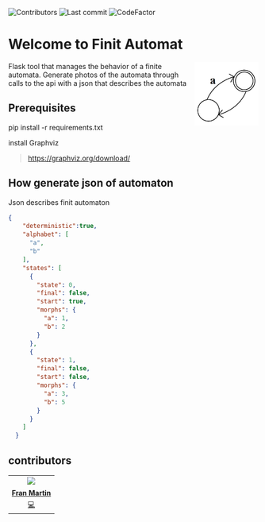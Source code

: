 
<!-- start project-info -->
<!--
project_title: API Finit Automaton
github_project: https://github.com/manudiv16/API-Finit-Automaton
license: MIT
icon: /home/manu/PycharmProjects/Finit_Automat/doc/Thompson-kleene-star.svg
homepage: https://github.com/manudiv16/API-Finit-Automaton
license-badge: False
contributors-badge: True
lastcommit-badge: True
codefactor-badge: True
--->

<!-- end project-info -->

<!-- start badges -->

![Contributors](https://img.shields.io/github/contributors-anon/manudiv16/API-Finit-Automaton)
![Last commit](https://img.shields.io/github/last-commit/manudiv16/API-Finit-Automaton)
![CodeFactor](https://www.codefactor.io/repository/github/manudiv16/api-finit-automaton/badge)
<!-- end badges -->

<!-- start description -->
# Welcome to Finit Automat
<img id="icon" width="128" height="128" align="right" src="doc/icon.png"/>
Flask tool that manages the behavior of a finite automata.
Generate photos of the automata through calls to the api 
with a json that describes the automata

<!-- end description -->

<!-- start prerequisites -->
## Prerequisites

pip install -r requirements.txt

install Graphviz
> https://graphviz.org/download/

<!-- end prerequisites -->

<!-- start installing -->


<!-- end installing -->

<!-- start using -->
## How generate json of automaton

Json describes finit automaton
```json
{
    "deterministic":true,
    "alphabet": [
      "a",
      "b"
    ],
    "states": [
      {
        "state": 0,
        "final": false,
        "start": true,
        "morphs": {
          "a": 1,
          "b": 2
        }
      },
      {
        "state": 1,
        "final": false,
        "start": false,
        "morphs": {
          "a": 3,
          "b": 5
        }
      }
    ]
  }
```

<!-- end using -->

<!-- start contributing -->


<!-- end contributing -->

<!-- start contributors -->


<!-- end contributors -->

<!-- start table-contributors -->
## contributors 
<table id="contributors">
	<tr id="info_avatar">
		<td id="manudiv16" align="center">
			<a href="https://github.com/manudiv16">
				<img src="https://avatars3.githubusercontent.com/u/38869988?v=4" width="100px"/>
			</a>
		</td>
	</tr>
	<tr id="info_name">
		<td id="manudiv16" align="center">
			<a href="https://github.com/manudiv16">
				<strong>Fran Martin</strong>
			</a>
		</td>
	</tr>
	<tr id="info_commit">
		<td id="manudiv16" align="center">
			<a href="/commits?author=manudiv16">
				<span id="role">💻</span>
			</a>
		</td>
	</tr>
</table>
<!-- end table-contributors -->
